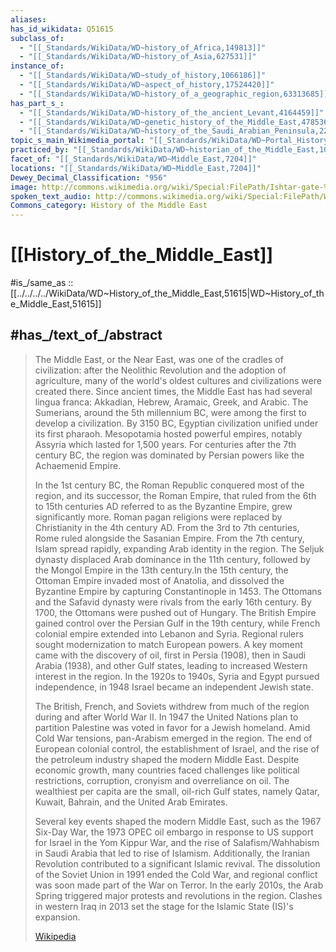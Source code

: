 ```yaml
---
aliases:
has_id_wikidata: Q51615
subclass_of:
  - "[[_Standards/WikiData/WD~history_of_Africa,149813]]"
  - "[[_Standards/WikiData/WD~history_of_Asia,627531]]"
instance_of:
  - "[[_Standards/WikiData/WD~study_of_history,1066186]]"
  - "[[_Standards/WikiData/WD~aspect_of_history,17524420]]"
  - "[[_Standards/WikiData/WD~history_of_a_geographic_region,63313685]]"
has_part_s_:
  - "[[_Standards/WikiData/WD~history_of_the_ancient_Levant,4164459]]"
  - "[[_Standards/WikiData/WD~genetic_history_of_the_Middle_East,4785363]]"
  - "[[_Standards/WikiData/WD~history_of_the_Saudi_Arabian_Peninsula,22137063]]"
topic_s_main_Wikimedia_portal: "[[_Standards/WikiData/WD~Portal_History_of_the_Middle_East,42351239]]"
practiced_by: "[[_Standards/WikiData/WD~historian_of_the_Middle_East,100751527]]"
facet_of: "[[_Standards/WikiData/WD~Middle_East,7204]]"
locations: "[[_Standards/WikiData/WD~Middle_East,7204]]"
Dewey_Decimal_Classification: "956"
image: http://commons.wikimedia.org/wiki/Special:FilePath/Ishtar-gate-%D8%A8%D9%88%D8%A7%D8%A8%D8%A9-%D8%B9%D8%B4%D8%AA%D8%A7%D8%B1.jpg
spoken_text_audio: http://commons.wikimedia.org/wiki/Special:FilePath/Wikipedia%20-%20History%20of%20the%20Middle%20East.ogg
Commons_category: History of the Middle East
---
```


# [[History_of_the_Middle_East]] 

#is_/same_as :: [[../../../../WikiData/WD~History_of_the_Middle_East,51615|WD~History_of_the_Middle_East,51615]] 

## #has_/text_of_/abstract 

> The Middle East, or the Near East, was one of the cradles of civilization: 
> after the Neolithic Revolution and the adoption of agriculture, many of the world's oldest cultures and civilizations were created there. Since ancient times, the Middle East has had several lingua franca: Akkadian, Hebrew, Aramaic, Greek, and Arabic. The Sumerians, around the 5th millennium BC, were among the first to develop a civilization. By 3150 BC, Egyptian civilization unified under its first pharaoh. Mesopotamia hosted powerful empires, notably Assyria which lasted for 1,500 years. For centuries after the 7th century BC, the region was dominated by Persian powers like the Achaemenid Empire.
>
> 
>
> In the 1st century BC, the Roman Republic conquered most of the region, and its successor, the Roman Empire, that ruled from the 6th to 15th centuries AD referred to as the Byzantine Empire, grew significantly more. Roman pagan religions were replaced by Christianity in the 4th century AD. From the 3rd to 7th centuries, Rome ruled alongside the Sasanian Empire. From the 7th century, Islam spread rapidly, expanding Arab identity in the region. The Seljuk dynasty displaced Arab dominance in the 11th century, followed by the Mongol Empire in the 13th century.In the 15th century, the Ottoman Empire invaded most of Anatolia, and dissolved the Byzantine Empire by capturing Constantinople in 1453. The Ottomans and the Safavid dynasty were rivals from the early 16th century. By 1700, the Ottomans were pushed out of Hungary. The British Empire gained control over the Persian Gulf in the 19th century, while French colonial empire extended into Lebanon and Syria. Regional rulers sought modernization to match European powers. A key moment came with the discovery of oil, first in Persia (1908), then in Saudi Arabia (1938), and other Gulf states, leading to increased Western interest in the region. In the 1920s to 1940s, Syria and Egypt pursued independence, in 1948 Israel became an independent Jewish state.
>
> The British, French, and Soviets withdrew from much of the region during and after World War II. In 1947 the United Nations plan to partition Palestine was voted in favor for a Jewish homeland. Amid Cold War tensions, pan-Arabism emerged in the region. The end of European colonial control, the establishment of Israel, and the rise of the petroleum industry shaped the modern Middle East. Despite economic growth, many countries faced challenges like political restrictions, corruption, cronyism and overreliance on oil. The wealthiest per capita are the small, oil-rich Gulf states, namely Qatar, Kuwait, Bahrain, and the United Arab Emirates.
>
> Several key events shaped the modern Middle East, such as the 1967 Six-Day War, the 1973 OPEC oil embargo in response to US support for Israel in the Yom Kippur War, and the rise of Salafism/Wahhabism in Saudi Arabia that led to rise of Islamism. Additionally, the Iranian Revolution contributed to a significant Islamic revival. The dissolution of the Soviet Union in 1991 ended the Cold War, and regional conflict was soon made part of the War on Terror. In the early 2010s, the Arab Spring triggered major protests and revolutions in the region. Clashes in western Iraq in 2013 set the stage for the Islamic State (IS)'s expansion.
>
> [Wikipedia](https://en.wikipedia.org/wiki/History%20of%20the%20Middle%20East) 

